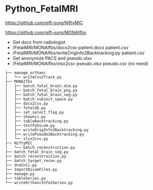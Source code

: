 # Python_FetalMRI

https://github.com/gift-surg/NiftyMIC

https://github.com/gift-surg/MONAIfbs


  - Get docx from radiologist
  - /FetalMRI/MONAIfbs/docx2csv patient.docx patient.csv
  - /FetalMRI/MONAIfbs/writeOrigInfo2Backtracking.py patient.csv
  - Get anonymize PACS and pseudo.xlsx
  - /FetalMRI/MONAIfbs/xlsx2csv pseudo.xlsx pseudo.csv (no need)

```
├── manage_orthanc
│   └── writeCsv2Track.py
├── MONAIfbs
│   ├── batch_fetal_brain_dcm.py
│   ├── batch_fetal_brain_png.py
│   ├── batch_fetal_brain_seg.py
│   ├── batch_subject_space.py
│   ├── docx2csv.py
│   ├── fetaldb.py
│   ├── set_select_flag.py
│   ├── shownii.py
│   ├── tableBacktracking.py
│   ├── testPyDicom.py
│   ├── writeOrigInfo2Backtracking.py
│   ├── writePseudo2Backtracking.py
│   └── xlsx2csv.py
├── NiftyMIC
│   └── batch_reconstruction.py 
├── batch_fetal_brain_seg.py
├── batch_reconstruction.py
├── batch_target_recon.py
├── dcm2nii.py
├── ImportDicomFiles.py
├── manage.py
├── tableSeries.py
└── writeOrthancInfo2Series.py
```